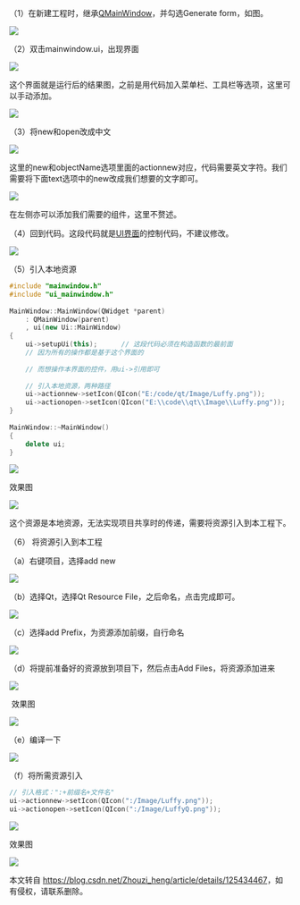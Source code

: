  

（1）在新建工程时，继承[QMainWindow](https://so.csdn.net/so/search?q=QMainWindow&spm=1001.2101.3001.7020)，并勾选Generate form，如图。

![](https://img-blog.csdnimg.cn/2053727ca1c94e06b64f4b5fcdf7142f.png)

（2）双击mainwindow.ui，出现界面

![](https://img-blog.csdnimg.cn/2f407db3eb5541f89d43494c9cb90605.png)

这个界面就是运行后的结果图，之前是用代码加入菜单栏、工具栏等选项，这里可以手动添加。

![](https://img-blog.csdnimg.cn/f96c285bab2642ef87baeed5934e341f.png)

（3）将new和open改成中文

![](https://img-blog.csdnimg.cn/a9b06e42a7b846bb8ed7e226c77effea.png)

这里的new和objectName选项里面的actionnew对应，代码需要英文字符。我们需要将下面text选项中的new改成我们想要的文字即可。

![](https://img-blog.csdnimg.cn/b26cbfc3fd1c41c6a27e9f8a12cb1c57.png)

在左侧亦可以添加我们需要的组件，这里不赘述。

（4）回到代码。这段代码就是[UI界面](https://so.csdn.net/so/search?q=UI%E7%95%8C%E9%9D%A2&spm=1001.2101.3001.7020)的控制代码，不建议修改。 

![](https://img-blog.csdnimg.cn/c0113918498f4af99fdf008628f3df31.png)

（5）引入本地资源

```cpp
#include "mainwindow.h"
#include "ui_mainwindow.h"
 
MainWindow::MainWindow(QWidget *parent)
    : QMainWindow(parent)
    , ui(new Ui::MainWindow)
{
    ui->setupUi(this);      // 这段代码必须在构造函数的最前面
    // 因为所有的操作都是基于这个界面的
 
    // 而想操作本界面的控件，用ui->引用即可
 
    // 引入本地资源，两种路径
    ui->actionnew->setIcon(QIcon("E:/code/qt/Image/Luffy.png"));
    ui->actionopen->setIcon(QIcon("E:\\code\\qt\\Image\\Luffy.png"));
}
 
MainWindow::~MainWindow()
{
    delete ui;
}
```

![](https://img-blog.csdnimg.cn/303f0104c3d84471ab3b3c1764d83bf0.png)

效果图

![](https://img-blog.csdnimg.cn/04be6dc030d0417a818f5b6a21d3b6f8.png)

这个资源是本地资源，无法实现项目共享时的传递，需要将资源引入到本工程下。

（6） 将资源引入到本工程

（a）右键项目，选择add new

![](https://img-blog.csdnimg.cn/526072823b5f4be198d41b50b6696a2d.png)

（b）选择Qt，选择Qt Resource File，之后命名，点击完成即可。

![](https://img-blog.csdnimg.cn/4d312cf96f2c4069a22dd1705de86e49.png)

（c）选择add Prefix，为资源添加前缀，自行命名

![](https://img-blog.csdnimg.cn/43f290d9f1c94082bdd21557e226f438.png)

（d）将提前准备好的资源放到项目下，然后点击Add Files，将资源添加进来

![](https://img-blog.csdnimg.cn/6f3a145959d54aefa3512a9cf858c92f.png)

 效果图

![](https://img-blog.csdnimg.cn/8cbd5ad516924f84ad1568560e44e587.png)

（e）编译一下

![](https://img-blog.csdnimg.cn/6ab0d1966c3f4086b45f8623b1b7d611.png)

（f）将所需资源引入

```cpp
// 引入格式：":+前缀名+文件名"
ui->actionnew->setIcon(QIcon(":/Image/Luffy.png"));
ui->actionopen->setIcon(QIcon(":/Image/LuffyQ.png"));
```

![](https://img-blog.csdnimg.cn/f487a319432c45b2b464556699c8a373.png)

效果图

![](https://img-blog.csdnimg.cn/a5d7c45e99264dd6a8ef10bd7473d170.png)

本文转自 <https://blog.csdn.net/Zhouzi_heng/article/details/125434467>，如有侵权，请联系删除。